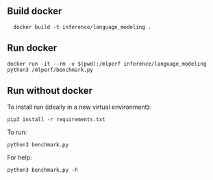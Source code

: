 
## Build docker
```
  docker build -t inference/language_modeling .
```

## Run docker
```
docker run -it --rm -v $(pwd):/mlperf inference/language_modeling python3 /mlperf/benchmark.py
```

## Run without docker
To install run (ideally in a new virtual environment):
```
pip3 install -r requirements.txt
```

To run:
```
python3 benchmark.py
```

For help:
```
python3 benchmark.py -h
```
